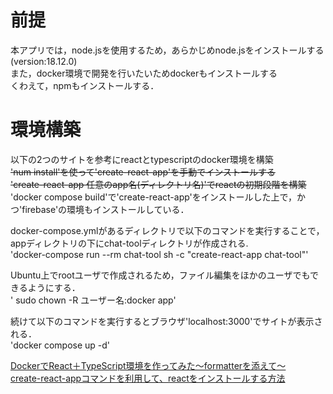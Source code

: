 # 前提  
本アプリでは，node.jsを使用するため，あらかじめnode.jsをインストールする(version:18.12.0)  
また，docker環境で開発を行いたいためdockerもインストールする  
くわえて，npmもインストールする．  


# 環境構築  
以下の2つのサイトを参考にreactとtypescriptのdocker環境を構築  
~~'num install'を使って'create-react-app'を手動でインストールする~~   
~~'create-react-app 任意のapp名(ディレクトリ名)'でreactの初期段階を構築~~    
'docker compose build'で'create-react-app'をインストールした上で，かつ'firebase'の環境もインストールしている．

docker-compose.ymlがあるディレクトリで以下のコマンドを実行することで，appディレクトリの下にchat-toolディレクトリが作成される.    
'docker-compose run --rm chat-tool sh -c "create-react-app chat-tool"'   

Ubuntu上でrootユーザで作成されるため，ファイル編集をほかのユーザでもできるようにする．   
' sudo chown -R ユーザー名:docker app'

続けて以下のコマンドを実行するとブラウザ'localhost:3000'でサイトが表示される．   
'docker compose up -d'


[DockerでReact＋TypeScript環境を作ってみた～formatterを添えて～](https://logical-studio.com/develop/backend/20211217-docker-react-formatter/)   
[create-react-appコマンドを利用して、reactをインストールする方法](https://qiita.com/mk185/items/d40e539caad025bdc987)
